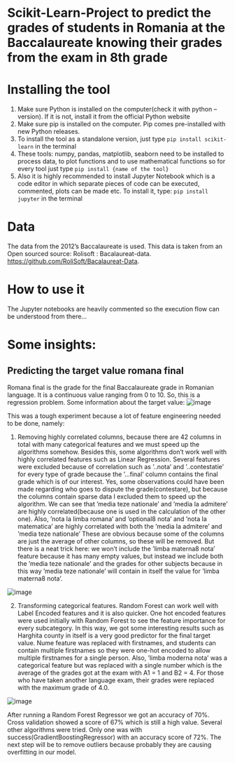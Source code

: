 # Scikit-Learn-Project to predict the grades of students in Romania at the Baccalaureate knowing their grades from the exam in 8th grade

# Installing the tool

1. Make sure Python is installed on the computer(check it with python –version). If it is
not, install it from the official Python website
2. Make sure pip is installed on the computer. Pip comes pre-installed with new Python
releases.
3. To install the tool as a standalone version, just type `pip install scikit-learn` in the
terminal
4. These tools: numpy, pandas, matplotlib, seaborn need to be installed to process
data, to plot functions and to use mathematical functions so for every tool just type
`pip install {name of the tool}`
5. Also it is highly recommended to install Jupyter Notebook which is a code editor in
which separate pieces of code can be executed, commented, plots can be made etc. To
install it, type: `pip install jupyter` in the terminal

# Data
The data from the 2012’s Baccalaureate is used. This data is taken from an Open sourced
source: Rolisoft : Bacalaureat-data. https://github.com/RoliSoft/Bacalaureat-Data.

# How to use it

The Jupyter notebooks are heavily commented so the execution flow can be understood from there...

# Some insights:

##  Predicting the target value romana final

Romana final is the grade for the final Baccalaureate grade in Romanian language. It is a
continuous value ranging from 0 to 10. So, this is a regression problem. Some information
about the target value:
![image](https://user-images.githubusercontent.com/37183688/63228963-9f9bf780-c203-11e9-97d9-7e5aadd2ddd8.png)

This was a tough experiment because a lot of feature engineering needed to be done, namely:
1. Removing highly correlated columns, because there are 42 columns in total with many
categorical features and we must speed up the algorithms somehow. Besides this, some
algorithms don’t work well with highly correlated features such as Linear Regression.
Several features were excluded because of correlation such as ’..nota’ and ’..contestatie’
for every type of grade because the ’...final’ column contains the final grade which is of
our interest. Yes, some observations could have been made regarding who goes to dispute
the grade(contestare), but because the columns contain sparse data I excluded them to
speed up the algorithm. We can see that ’media teze nationale’ and ’media la admitere’
are highly correlated(because one is used in the calculation of the other one). Also, ’nota
la limba romana’ and ’optional8 nota’ and ’nota la matematica’ are highly correlated
with both the ’media la admitere’ and ’media teze nationale’ These are obvious because
some of the columns are just the average of other columns, so these will be removed. But
there is a neat trick here: we won’t include the ’limba materna8 nota’ feature because it
has many empty values, but instead we include both the ’media teze nationale’ and the 
grades for other subjects because in this way ’media teze nationale’ will contain in itself
the value for ’limba materna8 nota’.  

![image](https://user-images.githubusercontent.com/37183688/63228989-d4a84a00-c203-11e9-91ca-3987d72eaed5.png)  
 
 
 2. Transforming categorical features. Random Forest can work well with Label Encoded
features and it is also quicker. One hot encoded features were used initially with Random
Forest to see the feature importance for every subcategory. In this way, we got some
interesting results such as Harghita county in itself is a very good predictor for the final
target value. Nume feature was replaced with firstnames, and students can contain multiple firstnames so they were one-hot encoded to allow multiple firstnames for a single
person. Also, ’limba moderna nota’ was a categorical feature but was replaced with a
single number which is the average of the grades got at the exam with A1 = 1 and B2
= 4. For those who have taken another language exam, their grades were replaced with
the maximum grade of 4.0.  
  
![image](https://user-images.githubusercontent.com/37183688/63228994-e689ed00-c203-11e9-86e9-4d850aa0f55a.png)  
 
 
 After running a Random Forest Regressor we got an accuracy of 70%. Cross validation
showed a score of 67% which is still a high value. Several other algorithms were tried. Only
one was with success(GradientBoostingRegressor) with an accuracy score of 72%.
The next step will be to remove outliers because probably they are causing overfitting in our
model.

 


